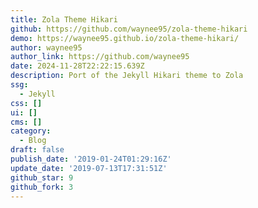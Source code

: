 ```yaml
---
title: Zola Theme Hikari
github: https://github.com/waynee95/zola-theme-hikari
demo: https://waynee95.github.io/zola-theme-hikari/
author: waynee95
author_link: https://github.com/waynee95
date: 2024-11-28T22:22:15.639Z
description: Port of the Jekyll Hikari theme to Zola
ssg:
  - Jekyll
css: []
ui: []
cms: []
category:
  - Blog
draft: false
publish_date: '2019-01-24T01:29:16Z'
update_date: '2019-07-13T17:31:51Z'
github_star: 9
github_fork: 3
---
```

